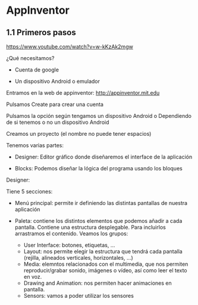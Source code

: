 # AppInventor

## 1.1 Primeros pasos

https://www.youtube.com/watch?v=w-kKzAk2mgw

¿Qué necesitamos?

* Cuenta de google

* Un dispositivo Android o emulador

Entramos en la web de appinventor: http://appinventor.mit.edu

Pulsamos Create para crear una cuenta

Pulsamos la opción según tengamos un dispositivo Android o Dependiendo de si tenemos o no un dispositivo Android

Creamos un proyecto (el nombre no puede tener espacios)

Tenemos varias partes:

* Designer: Editor gráfico donde diseñaremos el interface de la aplicación

* Blocks: Podemos diseñar la lógica del programa usando los bloques

Designer:

Tiene 5 secciones:

* Menú principal: permite ir definiendo las distintas pantallas de nuestra aplicación

* Paleta: contiene los distintos elementos que podemos añadir a cada pantalla. Contiene una estructura desplegable. Para incluirlos arrastramos el contenido. Veamos los grupos:
	* User Interface: botones, etiquetas, ...
	* Layout: nos permite elegir la estructura que tendrá cada pantalla (rejilla, alineados verticales, horizontales, ...)
	* Media: elemntos relacionados con el multimedia, que nos permiten reproducir/grabar sonido, imágenes o vídeo, así como leer el texto en voz.
	* Drawing and Animation: nos permiten hacer animaciones en pantalla.
	* Sensors: vamos a poder utilizar los sensores
